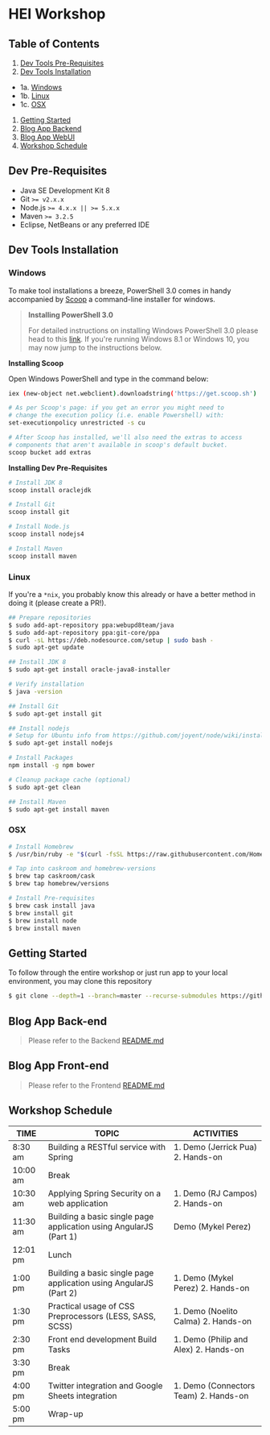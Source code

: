 HEI Workshop
===

Table of Contents
---

1. [Dev Tools Pre-Requisites](#dev-pre-requisites)
1. [Dev Tools Installation](#dev-tools-installation)
  - 1a. [Windows](#windows)
  - 1b. [Linux](#linux)
  - 1c. [OSX](#osx)
1. [Getting Started](#getting-started)
1. [Blog App Backend](#blog-app-back-end)
1. [Blog App WebUI](#blog-app-front-end)
1. [Workshop Schedule](#workshop-schedule)


## Dev Pre-Requisites

- Java SE Development Kit 8
- Git `>= v2.x.x`
- Node.js `>= 4.x.x || >= 5.x.x`
- Maven `>= 3.2.5`
- Eclipse, NetBeans or any preferred IDE

## Dev Tools Installation

### Windows

To make tool installations a breeze, PowerShell 3.0 comes in handy accompanied
by [Scoop](http://scoop.sh/) a command-line installer for windows.


> **Installing PowerShell 3.0**
>
> For detailed instructions on installing Windows PowerShell 3.0 please head to
> this [link](https://technet.microsoft.com/en-us/library/hh847837.aspx).
> If you're running Windows 8.1 or Windows 10, you may now jump to the
> instructions below.

**Installing Scoop**

Open Windows PowerShell and type in the command below:

```bash
iex (new-object net.webclient).downloadstring('https://get.scoop.sh')

# As per Scoop's page: if you get an error you might need to
# change the execution policy (i.e. enable Powershell) with:
set-executionpolicy unrestricted -s cu

# After Scoop has installed, we'll also need the extras to access
# components that aren't available in scoop's default bucket.
scoop bucket add extras
```

**Installing Dev Pre-Requisites**

```bash
# Install JDK 8
scoop install oraclejdk

# Install Git
scoop install git

# Install Node.js
scoop install nodejs4

# Install Maven
scoop install maven
```

### Linux

If you're a `*nix`, you probably know this already or have a better method in
doing it (please create a PR!).

```bash
## Prepare repositories
$ sudo add-apt-repository ppa:webupd8team/java
$ sudo add-apt-repository ppa:git-core/ppa
$ curl -sL https://deb.nodesource.com/setup | sudo bash -
$ sudo apt-get update

## Install JDK 8
$ sudo apt-get install oracle-java8-installer

# Verify installation
$ java -version

## Install Git
$ sudo apt-get install git

## Install nodejs
# Setup for Ubuntu info from https://github.com/joyent/node/wiki/installing-node.js-via-package-manager
$ sudo apt-get install nodejs

# Install Packages
npm install -g npm bower

# Cleanup package cache (optional)
$ sudo apt-get clean

## Install Maven
$ sudo apt-get install maven
```

### OSX

```bash
# Install Homebrew
$ /usr/bin/ruby -e "$(curl -fsSL https://raw.githubusercontent.com/Homebrew/install/master/install)"

# Tap into caskroom and homebrew-versions
$ brew tap caskroom/cask
$ brew tap homebrew/versions

# Install Pre-requisites
$ brew cask install java
$ brew install git
$ brew install node
$ brew install maven
```

## Getting Started

To follow through the entire workshop or just run app to your local environment,
you may clone this repository

```bash
$ git clone --depth=1 --branch=master --recurse-submodules https://github.com/toro-io/hei-workshop.git
```

## Blog App Back-end

> Please refer to the Backend [README.md](app/api/README.md)

## Blog App Front-end

> Please refer to the Frontend [README.md](app/web/README.md)

## Workshop Schedule

| TIME 	| TOPIC 	| ACTIVITIES 	|
|----------	|-------------------------------------------------------------------	|---------------------------------------	|
| 8:30 am 	| Building a RESTful service with Spring 	| 1. Demo (Jerrick Pua) 2. Hands-on 	|
| 10:00 am 	| Break 	|  	|
| 10:30 am 	| Applying Spring Security on a web application 	| 1. Demo (RJ Campos) 2. Hands-on 	|
| 11:30 am 	| Building a basic single page application using AngularJS (Part 1) 	|  Demo (Mykel Perez) 	|
| 12:01 pm 	| Lunch 	|  	|
| 1:00 pm 	| Building a basic single page application using AngularJS (Part 2) 	| 1. Demo (Mykel Perez) 2. Hands-on 	|
| 1:30 pm 	| Practical usage of CSS Preprocessors (LESS, SASS, SCSS) 	| 1. Demo (Noelito Calma) 2. Hands-on 	|
| 2:30 pm 	| Front end development Build Tasks 	| 1. Demo (Philip and Alex) 2. Hands-on 	|
| 3:30 pm 	| Break 	|  	|
| 4:00 pm 	| Twitter integration and Google Sheets integration 	| 1. Demo (Connectors Team) 2. Hands-on 	|
| 5:00 pm 	| Wrap-up	|  	|
